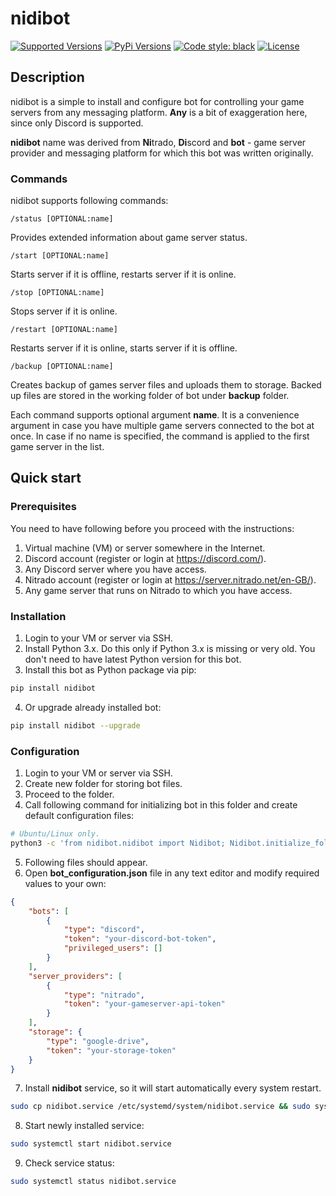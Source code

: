 # nidibot

[![Supported Versions](https://img.shields.io/pypi/pyversions/nidibot.svg)](https://pypi.org/project/nidibot) [![PyPi Versions](https://img.shields.io/pypi/v/nidibot)](https://pypi.org/project/nidibot) [![Code style: black](https://img.shields.io/badge/code%20style-black-000000.svg)](https://github.com/psf/black) [![License](https://img.shields.io/pypi/l/nidibot.svg)](https://pypi.python.org/pypi/nidibot/)

## Description

nidibot is a simple to install and configure bot for controlling your game servers from any messaging platform. **Any** is a bit of exaggeration here, since only Discord is supported.

**nidibot** name was derived from **Ni**trado, **Di**scord and **bot** - game server provider and messaging platform for which this bot was written originally.

### Commands

nidibot supports following commands:

```batch
/status [OPTIONAL:name]
```

Provides extended information about game server status.

```batch
/start [OPTIONAL:name]
```

Starts server if it is offline, restarts server if it is online.

```batch
/stop [OPTIONAL:name]
```

Stops server if it is online.

```batch
/restart [OPTIONAL:name]
```

Restarts server if it is online, starts server if it is offline.

```batch
/backup [OPTIONAL:name]
```

Creates backup of games server files and uploads them to storage. Backed up files are stored in the working folder of bot under **backup** folder.

Each command supports optional argument **name**. It is a convenience argument in case you have multiple game servers connected to the bot at once. In case if no name is specified, the command is applied to the first game server in the list.

## Quick start

### Prerequisites

You need to have following before you proceed with the instructions:

1. Virtual machine (VM) or server somewhere in the Internet.
2. Discord account (register or login at <https://discord.com/>).
3. Any Discord server where you have access.
4. Nitrado account (register or login at <https://server.nitrado.net/en-GB/>).
5. Any game server that runs on Nitrado to which you have access.

### Installation

1. Login to your VM or server via SSH.
2. Install Python 3.x. Do this only if Python 3.x is missing or very old. You don't need to have latest Python version for this bot.
3. Install this bot as Python package via pip:

```bash
pip install nidibot
```

4. Or upgrade already installed bot:

```bash
pip install nidibot --upgrade
```

### Configuration

1. Login to your VM or server via SSH.
2. Create new folder for storing bot files.
3. Proceed to the folder.
4. Call following command for initializing bot in this folder and create default configuration files:

```bash
# Ubuntu/Linux only.
python3 -c 'from nidibot.nidibot import Nidibot; Nidibot.initialize_folder()'
```

5. Following files should appear.
6. Open **bot_configuration.json** file in any text editor and modify required values to your own:

```json
{
    "bots": [
        {
            "type": "discord",
            "token": "your-discord-bot-token",
            "privileged_users": []
        }
    ],
    "server_providers": [
        {
            "type": "nitrado",
            "token": "your-gameserver-api-token"
        }
    ],
    "storage": {
        "type": "google-drive",
        "token": "your-storage-token"
    }
}
```

7. Install **nidibot** service, so it will start automatically every system restart.

```bash
sudo cp nidibot.service /etc/systemd/system/nidibot.service && sudo systemctl daemon-reload && sudo systemctl enable nidibot.service
```

8. Start newly installed service:

```bash
sudo systemctl start nidibot.service
```

9. Check service status:

```bash
sudo systemctl status nidibot.service
```
